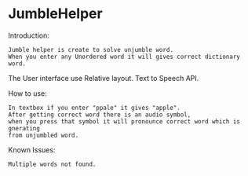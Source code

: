 # JumbleHelper

 Introduction:
 
    Jumble helper is create to solve unjumble word. 
    When you enter any Unordered word it will gives correct dictionary word.

The User interface use Relative layout.
Text to Speech API.
    
  How to use:
  
    In textbox if you enter "ppale" it gives "apple".
    After getting correct word there is an audio symbol, 
    when you press that symbol it will pronounce correct word which is gnerating 
    from unjumbled word.
    
  Known Issues:
    
    Multiple words not found. 
    
  
    
  
  
  
      

